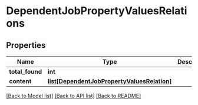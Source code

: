 # DependentJobPropertyValuesRelations

## Properties
Name | Type | Description | Notes
------------ | ------------- | ------------- | -------------
**total_found** | **int** |  | 
**content** | [**list[DependentJobPropertyValuesRelation]**](DependentJobPropertyValuesRelation.md) |  | 

[[Back to Model list]](../README.md#documentation-for-models) [[Back to API list]](../README.md#documentation-for-api-endpoints) [[Back to README]](../README.md)


